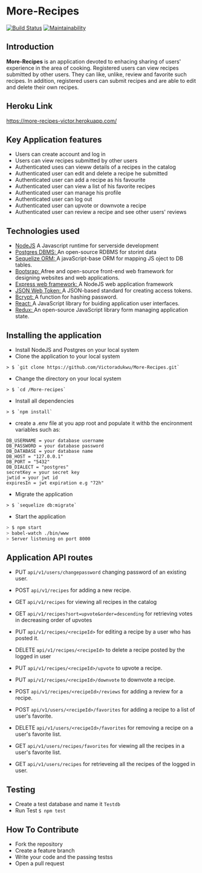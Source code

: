 # More-Recipes
[![Build Status](https://travis-ci.org/Victoradukwu/More-Recipes.svg?branch=develop)](https://travis-ci.org/Victoradukwu/More-Recipes)
[![Maintainability](https://api.codeclimate.com/v1/badges/87acc34bde92d0d7a519/maintainability)](https://codeclimate.com/github/Victoradukwu/More-Recipes/maintainability)
## Introduction
**More-Recipes** is an application devoted to enhacing sharing of users' experience in the area of cooking. Registered users can view recipes submitted by other users. They can like, unlike, review and favorite such recipes. In addition, registered users can submit recipes and are able to edit and delete their own recipes.

## __Heroku Link__
https://more-recipes-victor.herokuapp.com/

## Key Application features  
* Users can create account and log in
* Users can view recipes submitted by other users
* Authenticated uses can vieww details of a recipes in the catalog
* Authenticated user can edit and delete a recipe he submitted
* Authenticated user can add a recipe as his favourite
* Authenticated user can view a list of his favorite recipes
* Authenticated user can manage his profile
* Authenticated user can log out
* Authenticated user can upvote or downvote a recipe
* Authenticated user can review a recipe and see other users' reviews

## Technologies used
* <a href = "https://nodejs.org/">NodeJS</a> A Javascript runtime for serverside development
* <a href ="https://www.postgresql.org/">Postgres DBMS: </a> An open-source RDBMS for storint data
* <a href ="http://docs.sequelizejs.com/">Sequelize ORM: </a>A javaScript-base ORM for mapping JS oject to DB tables.
* <a href ="https://getbootstrap.com/">Bootsrap: </a>Afree and open-source front-end web framework for designing websites and web applications.
* <a href = "https://expressjs.com/">Express web framework: </a> A NodeJS web application framework
* <a href ="https://jwt.io/">JSON Web Token: </a> A JSON-based standard for creating access tokens.
* <a href ="https://www.npmjs.com/package/bcrypt">Bcrypt: </a> A function for hashing password.
* <a href ="https://reactjs.org/">React: </a> A JavaScript library for buiding application user interfaces.
* <a href ="https://redux.js.org/">Redux: </a> An open-source JavaScript library form managing application state.

## Installing the application 
* Install NodeJS  and Postgres on your local system
* Clone the application to your local system
```Sh
> $ `git clone https://github.com/Victoradukwu/More-Recipes.git`
```
* Change the directory on your local system
```Sh
> $ `cd /More-recipes`
```
* Install all dependencies
```Sh
> $ `npm install`
```
* create a .env file at you app root and populate it withb the encironment variables such as:
```Sh
DB_USERNAME = your database username
DB_PASSWORD = your database password
DB_DATABASE = your database name
DB_HOST = "127.0.0.1"
DB_PORT = "5432"
DB_DIALECT = "postgres"
secretKey = your secret key
jwtid = your jwt id
expiresIn = jwt expiration e.g "72h"
```
* Migrate the application
```Sh
> $ `sequelize db:migrate`
```
* Start the application
```sh
> $ npm start
> babel-watch ./bin/www
> Server listening on port 8000
```
## Application API routes
* PUT `api/v1/users/changepassword` changing password of an existing user. 

* POST `api/v1/recipes` for adding a new recipe.
  
* GET `api/v1/recipes` for viewing all recipes in the catalog

* GET `api/v1/recipes?sort=upvote&order=descending` for retrieving votes in decreasing order of upvotes

* PUT `api/v1/recipes/<recipeId>` for editing a recipe by a user who has posted it.

* DELETE `api/v1/recipes/<recipeId>` to delete a recipe posted by the logged in user

* PUT `api/v1/recipes/<recipeId>/upvote` to upvote a recipe.

* PUT `api/v1/recipes/<recipeId>/downvote` to downvote a recipe.

* POST `api/v1/recipes/<recipeId>/reviews` for adding a review for a recipe.

* POST `api/v1/users/<recipeId>/favorites` for adding a recipe to a list of user's favorite.

* DELETE `api/v1/users/<recipeId>/favorites` for removing a recipe on a user's favorite list.

* GET `api/v1/users/recipes/favorites` for viewing all the recipes in a user's favorite list.
* GET `api/v1/users/recipes` for retrieveing all the recipes of the logged in user.

## Testing
* Create a test database and name it `Testdb`
* Run Test `$ npm test`

## How To Contribute
* Fork the repository
* Create a feature branch
* Write your code and the passing testss
* Open a pull request

